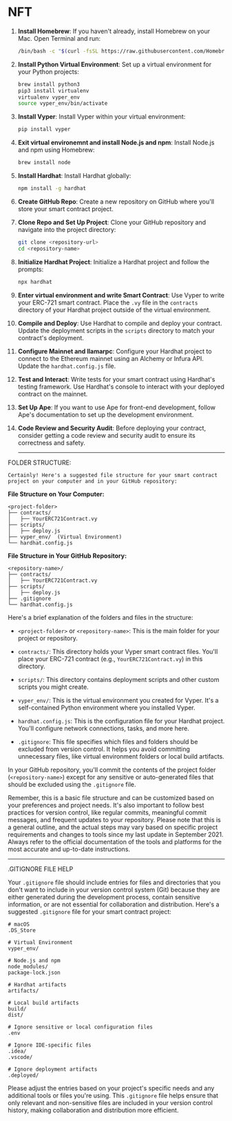# NFT

1. **Install Homebrew**:
   If you haven't already, install Homebrew on your Mac. Open Terminal and run:
   ```bash
   /bin/bash -c "$(curl -fsSL https://raw.githubusercontent.com/Homebrew/install/HEAD/install.sh)"
   ```

2. **Install Python Virtual Environment**:
   Set up a virtual environment for your Python projects:
   ```bash
   brew install python3
   pip3 install virtualenv
   virtualenv vyper_env
   source vyper_env/bin/activate
   ```

3. **Install Vyper**:
   Install Vyper within your virtual environment:
   ```bash
   pip install vyper
   ```

4. **Exit virtual environemnt and install Node.js and npm**:
   Install Node.js and npm using Homebrew:
   ```bash
   brew install node
   ```

5. **Install Hardhat**:
   Install Hardhat globally:
   ```bash
   npm install -g hardhat
   ```

6. **Create GitHub Repo**:
   Create a new repository on GitHub where you'll store your smart contract project.

7. **Clone Repo and Set Up Project**:
   Clone your GitHub repository and navigate into the project directory:
   ```bash
   git clone <repository-url>
   cd <repository-name>
   ```

8. **Initialize Hardhat Project**:
   Initialize a Hardhat project and follow the prompts:
   ```bash
   npx hardhat
   ```

9. **Enter virtual environment and write Smart Contract**:
   Use Vyper to write your ERC-721 smart contract. Place the `.vy` file in the `contracts` directory of your Hardhat project outside of the virtual environment.

10. **Compile and Deploy**:
    Use Hardhat to compile and deploy your contract. Update the deployment scripts in the `scripts` directory to match your contract's deployment.

11. **Configure Mainnet and llamarpc**:
    Configure your Hardhat project to connect to the Ethereum mainnet using an Alchemy or Infura API. Update the `hardhat.config.js` file.

12. **Test and Interact**:
    Write tests for your smart contract using Hardhat's testing framework. Use Hardhat's console to interact with your deployed contract on the mainnet.

13. **Set Up Ape**:
    If you want to use Ape for front-end development, follow Ape's documentation to set up the development environment.

14. **Code Review and Security Audit**:
    Before deploying your contract, consider getting a code review and security audit to ensure its correctness and safety.

    ----------------------------------------------------

FOLDER STRUCTURE:

    Certainly! Here's a suggested file structure for your smart contract project on your computer and in your GitHub repository:

**File Structure on Your Computer:**
```
<project-folder>
├── contracts/
│   ├── YourERC721Contract.vy
├── scripts/
│   ├── deploy.js
├── vyper_env/  (Virtual Environment)
└── hardhat.config.js
```

**File Structure in Your GitHub Repository:**
```
<repository-name>/
├── contracts/
│   ├── YourERC721Contract.vy
├── scripts/
│   ├── deploy.js
├── .gitignore
└── hardhat.config.js
```

Here's a brief explanation of the folders and files in the structure:

- `<project-folder>` or `<repository-name>`: This is the main folder for your project or repository.

- `contracts/`: This directory holds your Vyper smart contract files. You'll place your ERC-721 contract (e.g., `YourERC721Contract.vy`) in this directory.

- `scripts/`: This directory contains deployment scripts and other custom scripts you might create.

- `vyper_env/`: This is the virtual environment you created for Vyper. It's a self-contained Python environment where you installed Vyper.

- `hardhat.config.js`: This is the configuration file for your Hardhat project. You'll configure network connections, tasks, and more here.

- `.gitignore`: This file specifies which files and folders should be excluded from version control. It helps you avoid committing unnecessary files, like virtual environment folders or local build artifacts.

In your GitHub repository, you'll commit the contents of the project folder (`<repository-name>`) except for any sensitive or auto-generated files that should be excluded using the `.gitignore` file.

Remember, this is a basic file structure and can be customized based on your preferences and project needs. It's also important to follow best practices for version control, like regular commits, meaningful commit messages, and frequent updates to your repository.
Please note that this is a general outline, and the actual steps may vary based on specific project requirements and changes to tools since my last update in September 2021. Always refer to the official documentation of the tools and platforms for the most accurate and up-to-date instructions.

----------------------------------------------------

.GITIGNORE FILE HELP

Your `.gitignore` file should include entries for files and directories that you don't want to include in your version control system (Git) because they are either generated during the development process, contain sensitive information, or are not essential for collaboration and distribution. Here's a suggested `.gitignore` file for your smart contract project:

```
# macOS
.DS_Store

# Virtual Environment
vyper_env/

# Node.js and npm
node_modules/
package-lock.json

# Hardhat artifacts
artifacts/

# Local build artifacts
build/
dist/

# Ignore sensitive or local configuration files
.env

# Ignore IDE-specific files
.idea/
.vscode/

# Ignore deployment artifacts
.deployed/
```

Please adjust the entries based on your project's specific needs and any additional tools or files you're using. This `.gitignore` file helps ensure that only relevant and non-sensitive files are included in your version control history, making collaboration and distribution more efficient.
